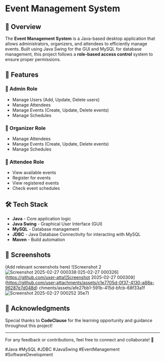 # Event Management System

## 📌 Overview
The **Event Management System** is a Java-based desktop application that allows administrators, organizers, and attendees to efficiently manage events. Built using Java Swing for the GUI and MySQL for database management, this project follows a **role-based access control** system to ensure proper permissions.

## 🎯 Features

### 🔹 Admin Role
- Manage Users (Add, Update, Delete users)
- Manage Attendees
- Manage Events (Create, Update, Delete events)
- Manage Schedules

### 🔹 Organizer Role
- Manage Attendees
- Manage Events (Create, Update, Delete events)
- Manage Schedules

### 🔹 Attendee Role
- View available events
- Register for events
- View registered events
- Check event schedules

## 🛠️ Tech Stack
- **Java** - Core application logic
- **Java Swing** - Graphical User Interface (GUI)
- **MySQL** - Database management
- **JDBC** - Java Database Connectivity for interacting with MySQL
- **Maven** - Build automation

## 📸 Screenshots
(Add relevant screenshots here)
![Screenshot 2![Screenshot 2025-02-27 000338](https://github.com/user-attachments/assets/ac2460d2-6b5f-42e8-af01-a56ed11c9a7b)
025-02-27 000326](https://github.com/user-atta![Screenshot 2025-02-27 000309](https://github.com/user-attachments/assets/c1e7705d-0f37-4130-a88a-96287e7d048d)
chments/assets/afe27bb1-591b-415d-bfcb-68f33a1f![Screenshot 2025-02-27 000252](https://github.com/user-attachments/assets/2a68965e-4956-4b03-936f-0c387d605794)
35e7)


## 🤝 Acknowledgments
Special thanks to **CodeClause** for the learning opportunity and guidance throughout this project!

---
For any feedback or contributions, feel free to connect and collaborate! 🚀

#Java #MySQL #JDBC #JavaSwing #EventManagement #SoftwareDevelopment

